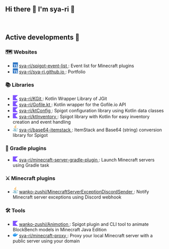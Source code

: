<h2>
  Hi there 👋 I'm sya-ri 🦔
</h2>

<a href="https://ko-fi.com/K3K1BC6UT">
  <img src="https://ko-fi.com/img/githubbutton_sm.svg" alt="">
</a>

<h2>
  Active developments 🏃
</h2>

<h3>
  🗺️ Websites
</h3>

<ul>
  <li>
    <img src="assets/typescript.svg" width="16" />
    <a href="https://github.com/sya-ri/spigot-event-list">
      sya-ri/spigot-event-list
    </a>
    : Event list for Minecraft plugins
  </li>
  <li>
    <img src="assets/typescript.svg" width="16" />
    <a href="https://github.com/sya-ri/sya-ri.github.io">
      sya-ri/sya-ri.github.io
    </a>
    : Portfolio
  </li>
</ul>

<h3>
  📚 Libraries
</h3>

<ul>
  <li>
    <img src="assets/kotlin.svg" width="16" />
    <a href="https://github.com/sya-ri/KGit">
      sya-ri/KGit
    </a>
    : Kotlin Wrapper Library of JGit
  </li>
  <li>
    <img src="assets/kotlin.svg" width="16" />
    <a href="https://github.com/sya-ri/Gofile.kt">
      sya-ri/Gofile.kt
    </a>
    : Kotlin wrapper for the Gofile.io API
  </li>
  <li>
    <img src="assets/kotlin.svg" width="16" />
    <a href="https://github.com/sya-ri/ktConfig">
      sya-ri/ktConfig
    </a>
    : Spigot configuration library using Kotlin data classes
  </li>
  <li>
    <img src="assets/kotlin.svg" width="16" />
    <a href="https://github.com/sya-ri/ktInventory">
      sya-ri/ktInventory
    </a>
    : Spigot library with Kotlin for easy inventory creation and event handling
  </li>
  <li>
    <img src="assets/java.svg" width="16" />
    <a href="https://github.com/sya-ri/base64-itemstack">
      sya-ri/base64-itemstack
    </a>
    : ItemStack and Base64 (string) conversion library for Spigot
  </li>
</ul>

<h3>
  🐘 Gradle plugins
</h3>

<ul>
  <li>
    <img src="assets/kotlin.svg" width="16" />
    <a href="https://github.com/sya-ri/minecraft-server-gradle-plugin">
      sya-ri/minecraft-server-gradle-plugin
    </a>
    : Launch Minecraft servers using Gradle task
  </li>
</ul>

<h3>
  ⚔️ Minecraft plugins
</h3>

<ul>
  <li>
    <img src="assets/java.svg" width="16" />
    <a href="https://github.com/wanko-zushi/MinecraftServerExceptionDiscordSender">
      wanko-zushi/MinecraftServerExceptionDiscordSender
    </a>
    : Notify Minecraft server exceptions using Discord webhook
  </li>
</ul>

<h3>
  🛠️ Tools
</h3>

<ul>
  <li>
    <img src="assets/kotlin.svg" width="16" />
    <a href="https://github.com/wanko-zushi/Animotion">
      wanko-zushi/Animotion
    </a>
    : Spigot plugin and CLI tool to animate BlockBench models in Minecraft Java Edition
  </li>
  <li>
    <img src="assets/docker.svg" width="16" />
    <a href="https://github.com/sya-ri/minecraft-proxy">
      sya-ri/minecraft-proxy
    </a>
    : Proxy your local Minecraft server with a public server using your domain
  </li>
</ul>
